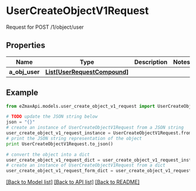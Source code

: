 # UserCreateObjectV1Request

Request for POST /1/object/user

## Properties

Name | Type | Description | Notes
------------ | ------------- | ------------- | -------------
**a_obj_user** | [**List[UserRequestCompound]**](UserRequestCompound.md) |  | 

## Example

```python
from eZmaxApi.models.user_create_object_v1_request import UserCreateObjectV1Request

# TODO update the JSON string below
json = "{}"
# create an instance of UserCreateObjectV1Request from a JSON string
user_create_object_v1_request_instance = UserCreateObjectV1Request.from_json(json)
# print the JSON string representation of the object
print UserCreateObjectV1Request.to_json()

# convert the object into a dict
user_create_object_v1_request_dict = user_create_object_v1_request_instance.to_dict()
# create an instance of UserCreateObjectV1Request from a dict
user_create_object_v1_request_form_dict = user_create_object_v1_request.from_dict(user_create_object_v1_request_dict)
```
[[Back to Model list]](../README.md#documentation-for-models) [[Back to API list]](../README.md#documentation-for-api-endpoints) [[Back to README]](../README.md)


